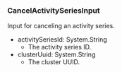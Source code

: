 ### CancelActivitySeriesInput
Input for canceling an activity series.

- activitySeriesId: System.String
  - The activity series ID.
- clusterUuid: System.String
  - The cluster UUID.
